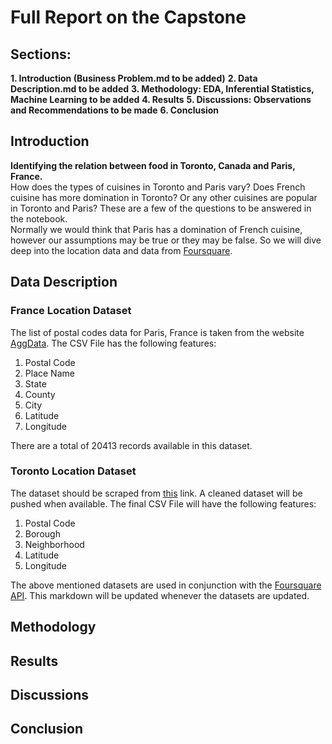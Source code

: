 # Full Report on the Capstone

## Sections:
**1. Introduction (Business Problem.md to be added)**
**2. Data Description.md to be added**
**3. Methodology: EDA, Inferential Statistics, Machine Learning to be added**
**4. Results**
**5. Discussions: Observations and Recommendations to be made**
**6. Conclusion**


## Introduction
**Identifying the relation between food in Toronto, Canada and Paris, France.**  
How does the types of cuisines in Toronto and Paris vary?
Does French cuisine has more domination in Toronto? Or any other cuisines are popular in Toronto and Paris?
These are a few of the questions to be answered in the notebook.  
Normally we would think that Paris has a domination of French cuisine, however our assumptions may be true or they may be false.
So we will dive deep into the location data and data from [Foursquare](https://foursquare.com).

## Data Description
### France Location Dataset
The list of postal codes data for Paris, France is taken from the website [AggData](www.aggdata.com).
The CSV File has the following features:
1. Postal Code
2. Place Name
3. State
4. County
5. City
6. Latitude
7. Longitude

There are a total of 20413 records available in this dataset.

### Toronto Location Dataset
The dataset should be scraped from [this](https://en.wikipedia.org/wiki/List_of_postal_codes_of_Canada:_M) link.
A cleaned dataset will be pushed when available.
The final CSV File will have the following features:
1. Postal Code
2. Borough
3. Neighborhood
4. Latitude
5. Longitude

The above mentioned datasets are used in conjunction with the [Foursquare API](https://foursquare.com/).
This markdown will be updated whenever the datasets are updated.

## Methodology




## Results





## Discussions



## Conclusion
